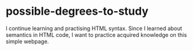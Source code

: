# possible-degrees-to-study

I continue learning and practising HTML syntax. Since I learned about semantics in HTML code, I want to practice acquired knowledge on this simple webpage.
